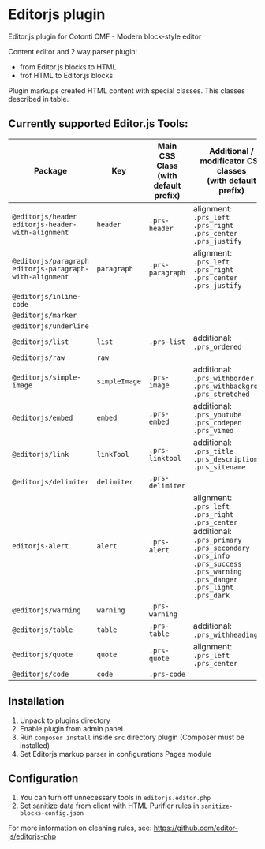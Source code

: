 # Editorjs plugin
Editor.js plugin for Cotonti CMF - Modern block-style editor

Content editor and 2 way parser plugin:
- from Editor.js blocks to HTML
- frof HTML to Editor.js blocks

Plugin markups created HTML content with special classes.
This classes described in table.

## Currently supported Editor.js Tools:
Package | Key | Main CSS Class<br>(with default prefix) | Additional / modificator CSS classes<br>(with default prefix)
--- | --- | --- | ---
`@editorjs/header`<br>`editorjs-header-with-alignment` | `header` | `.prs-header` | alignment:<br>`.prs_left`<br>`.prs_right`<br>`.prs_center`<br>`.prs_justify`
`@editorjs/paragraph`<br>`editorjs-paragraph-with-alignment` | `paragraph` | `.prs-paragraph` | alignment:<br>`.prs_left`<br>`.prs_right`<br>`.prs_center`<br>`.prs_justify`
`@editorjs/inline-code` |  |  |
`@editorjs/marker` |  |  |
`@editorjs/underline` |  |  |
`@editorjs/list` | `list` | `.prs-list` | additional:<br>`.prs_ordered`
`@editorjs/raw` | `raw` |  |
`@editorjs/simple-image` | `simpleImage` | `.prs-image` | additional:<br>`.prs_withborder`<br>`.prs_withbackground`<br>`.prs_stretched`
`@editorjs/embed` | `embed` | `.prs-embed` | additional:<br>`.prs_youtube`<br>`.prs_codepen`<br>`.prs_vimeo`
`@editorjs/link` | `linkTool` | `.prs-linktool` | additional:<br>`.prs_title`<br>`.prs_description`<br>`.prs_sitename`
`@editorjs/delimiter` | `delimiter` | `.prs-delimiter` |
`editorjs-alert` | `alert` | `.prs-alert` | alignment:<br>`.prs_left`<br>`.prs_right`<br>`.prs_center`<br>additional:<br>`.prs_primary`<br>`.prs_secondary`<br>`.prs_info`<br>`.prs_success`<br>`.prs_warning`<br>`.prs_danger`<br>`.prs_light`<br>`.prs_dark`
`@editorjs/warning` | `warning` | `.prs-warning` |
`@editorjs/table` | `table` | `.prs-table` | additional:<br>`.prs_withheadings`
`@editorjs/quote` | `quote` | `.prs-quote` | alignment:<br>`.prs_left`<br>`.prs_center`
`@editorjs/code` | `code` | `.prs-code`

## Installation
1. Unpack to plugins directory
2. Enable plugin from admin panel
3. Run `composer install` inside `src` directory plugin (Composer must be installed)
4. Set Editorjs markup parser in configurations Pages module

## Configuration
1. You can turn off unnecessary tools in `editorjs.editor.php`
2. Set sanitize data from client with HTML Purifier rules in `sanitize-blocks-config.json`

For more information on cleaning rules, see: https://github.com/editor-js/editorjs-php
